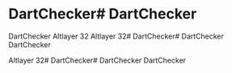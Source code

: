 # DartChecker# DartChecker
DartChecker
Altlayer 32
Altlayer 32# DartChecker# DartChecker
DartChecker

Altlayer 32# DartChecker# DartChecker
DartChecker

